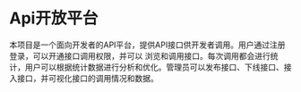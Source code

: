 # Api开放平台


本项目是一个面向开发者的API平台，提供API接口供开发者调用。用户通过注册登录，可以开通接口调用权限，并可以
浏览和调用接口。每次调用都会进行统计，用户可以根据统计数据进行分析和优化。管理员可以发布接口、下线接口、接
入接口，并可视化接口的调用情况和数据。
